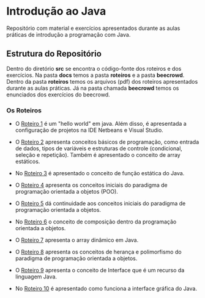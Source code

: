# Introdução ao Java

Repositório com material e exercícios apresentados durante as aulas práticas de introdução a programação com Java.

## Estrutura do Repositório

Dentro do diretório **src** se encontra o código-fonte dos roteiros e dos exercícios.
Na pasta **docs** temos a pasta **roteiros** e a pasta **beecrowd**. Dentro da pasta **roteiros** temos os arquivos (pdf) dos roteiros apresentados durante as aulas práticas. Já na pasta chamada **beecrowd** temos os enunciados dos exercícios do beecrowd.

### Os Roteiros

- O [Roteiro 1](docs/Roteiro1.pdf) é um "hello world" em java. Além disso, é apresentada a configuração de projetos na IDE Netbeans e Visual Studio.

- O [Roteiro 2](docs/Roteiro2.pdf) apresenta conceitos básicos de programação, como entrada de dados, tipos de variáveis e estruturas de controle (condicional, seleção e repetição). Também é apresentado o conceito de array estáticos.

- No [Roteiro 3](docs/Roteiro3.pdf) é apresentado o conceito de função estática do Java.

- O [Roteiro 4](docs/Roteiro4.pdf) apresenta os conceitos iniciais do paradigma de programação orientada a objetos (POO).

- O [Roteiro 5](docs/Roteiro5.pdf) dá continuidade aos conceitos iniciais do paradigma de programação orientada a objetos.

- No [Roteiro 6](docs/Roteiro6.pdf) o conceito de composição dentro da programação orientada a objetos.

- O [Roteiro 7](docs/Roteiro7.pdf) apresenta o array dinâmico em Java.

- O [Roteiro 8](docs/Roteiro8.pdf) apresenta os conceitos de herança e polimorfismo do paradigma de programação orientada a objetos.

- O [Roteiro 9](docs/Roteiro9.pdf) apresenta o conceito de Interface que é um recurso da linguagem Java.

- No [Roteiro 10](docs/Roteiro10.pdf) é apresentado como funciona a interface gráfica do Java.